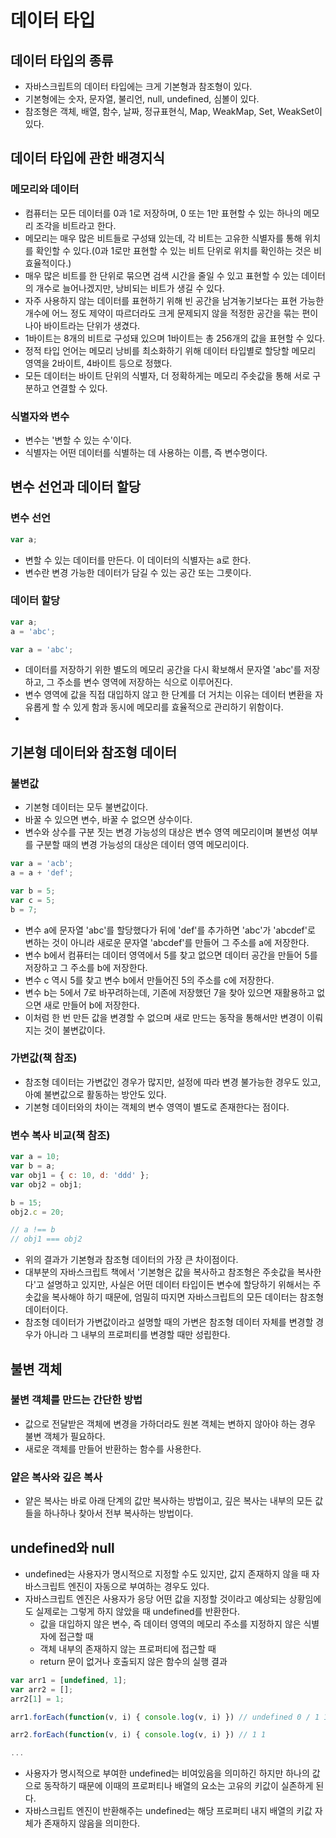 # 데이터 타입

## 데이터 타입의 종류
- 자바스크립트의 데이터 타입에는 크게 기본형과 참조형이 있다.
- 기본형에는 숫자, 문자열, 불리언, null, undefined, 심볼이 있다.
- 참조형은 객체, 배열, 함수, 날짜, 정규표현식, Map, WeakMap, Set, WeakSet이 있다.

## 데이터 타입에 관한 배경지식

### 메모리와 데이터
- 컴퓨터는 모든 데이터를 0과 1로 저장하며, 0 또는 1만 표현할 수 있는 하나의 메모리 조각을 비트라고 한다.
- 메모리는 매우 많은 비트들로 구성돼 있는데, 각 비트는 고유한 식별자를 통해 위치를 확인할 수 있다.(0과 1로만 표현할 수 있는 비트 단위로 위치를 확인하는 것은 비효율적이다.)
- 매우 많은 비트를 한 단위로 묶으면 검색 시간을 줄일 수 있고 표현할 수 있는 데이터의 개수로 늘어나겠지만, 낭비되는 비트가 생길 수 있다.
- 자주 사용하지 않는 데이터를 표현하기 위해 빈 공간을 남겨놓기보다는 표현 가능한 개수에 어느 정도 제약이 따르더라도 크게 문제되지 않을 적정한 공간을 묶는 편이 나아 바이트라는 단위가 생겼다.
- 1바이트는 8개의 비트로 구성돼 있으며 1바이트는 총 256개의 값을 표현할 수 있다.
- 정적 타입 언어는 메모리 낭비를 최소화하기 위해 데이터 타입별로 할당할 메모리 영역을 2바이트, 4바이트 등으로 정했다.
- 모든 데이터는 바이트 단위의 식별자, 더 정확하게는 메모리 주솟값을 통해 서로 구분하고 연결할 수 있다.

### 식별자와 변수
- 변수는 '변할 수 있는 수'이다.
- 식별자는 어떤 데이터를 식별하는 데 사용하는 이름, 즉 변수명이다.

## 변수 선언과 데이터 할당

### 변수 선언
``` javascript
var a;
```
- 변할 수 있는 데이터를 만든다. 이 데이터의 식별자는 a로 한다.
- 변수란 변경 가능한 데이터가 담길 수 있는 공간 또는 그릇이다. 

### 데이터 할당
``` javascript
var a;
a = 'abc';

var a = 'abc';
```
- 데이터를 저장하기 위한 별도의 메모리 공간을 다시 확보해서 문자열 'abc'를 저장하고, 그 주소를 변수 영역에 저장하는 식으로 이루어진다.
- 변수 영역에 값을 직접 대입하지 않고 한 단계를 더 거치는 이유는 데이터 변환을 자유롭게 할 수 있게 함과 동시에 메모리를 효율적으로 관리하기 위함이다.
- 

## 기본형 데이터와 참조형 데이터

### 불변값
- 기본형 데이터는 모두 불변값이다.
- 바꿀 수 있으면 변수, 바꿀 수 없으면 상수이다.
- 변수와 상수를 구분 짓는 변경 가능성의 대상은 변수 영역 메모리이며 불변성 여부를 구분할 때의 변경 가능성의 대상은 데이터 영역 메모리이다.
``` javascript
var a = 'acb';
a = a + 'def';

var b = 5;
var c = 5;
b = 7;
```
- 변수 a에 문자열 'abc'를 할당했다가 뒤에 'def'를 추가하면 'abc'가 'abcdef'로 변하는 것이 아니라 새로운 문자열 'abcdef'를 만들어 그 주소를 a에 저장한다.
- 변수 b에서 컴퓨터는 데이터 영역에서 5를 찾고 없으면 데이터 공간을 만들어 5를 저장하고 그 주소를 b에 저장한다.
- 변수 c 역시 5를 찾고 변수 b에서 만들어진 5의 주소를 c에 저장한다.
- 변수 b는 5에서 7로 바꾸려하는데, 기존에 저장했던 7을 찾아 있으면 재활용하고 없으면 새로 만들어 b에 저장한다.
- 이처럼 한 번 만든 값을 변경할 수 없으며 새로 만드는 동작을 통해서만 변경이 이뤄지는 것이 불변값이다.

### 가변값(책 참조)
- 참조형 데이터는 가변값인 경우가 많지만, 설정에 따라 변경 불가능한 경우도 있고, 아예 불변값으로 활동하는 방안도 있다.
- 기본형 데이터와의 차이는 객체의 변수 영역이 별도로 존재한다는 점이다.

### 변수 복사 비교(책 참조)
``` javascript
var a = 10;
var b = a;
var obj1 = { c: 10, d: 'ddd' };
var obj2 = obj1;

b = 15;
obj2.c = 20;

// a !== b
// obj1 === obj2
```
- 위의 결과가 기본형과 참조형 데이터의 가장 큰 차이점이다.
- 대부분의 자바스크립트 책에서 '기본형은 값을 복사하고 참조형은 주솟값을 복사한다'고 설명하고 있지만, 사실은 어떤 데이터 타입이든 변수에 할당하기 위해서는 주솟값을 복사해야 하기 때문에, 엄밀히 따지면 자바스크립트의 모든 데이터는 참조형 데이터이다.
- 참조형 데이터가 가변값이라고 설명할 때의 가변은 참조형 데이터 자체를 변경할 경우가 아니라 그 내부의 프로퍼티를 변경할 때만 성립한다.

## 불변 객체

### 불변 객체를 만드는 간단한 방법
- 값으로 전달받은 객체에 변경을 가하더라도 원본 객체는 변하지 않아야 하는 경우 불변 객체가 필요하다.
- 새로운 객체를 만들어 반환하는 함수를 사용한다.

### 얕은 복사와 깊은 복사
- 얕은 복사는 바로 아래 단계의 값만 복사하는 방법이고, 깊은 복사는 내부의 모든 값들을 하나하나 찾아서 전부 복사하는 방법이다.

## undefined와 null
- undefined는 사용자가 명시적으로 지정할 수도 있지만, 값지 존재하지 않을 때 자바스크립트 엔진이 자동으로 부여하는 경우도 있다.
- 자바스크립트 엔진은 사용자가 응당 어떤 값을 지정할 것이라고 예상되는 상황임에도 실제로는 그렇게 하지 않았을 때 undefined를 반환한다.
    - 값을 대입하지 않은 변수, 즉 데이터 영역의 메모리 주소를 지정하지 않은 식별자에 접근할 때
    - 객체 내부의 존재하지 않는 프로퍼티에 접근할 때
    - return 문이 없거나 호출되지 않은 함수의 실행 결과
```javascript
var arr1 = [undefined, 1];
var arr2 = [];
arr2[1] = 1;

arr1.forEach(function(v, i) { console.log(v, i) }) // undefined 0 / 1 1

arr2.forEach(function(v, i) { console.log(v, i) }) // 1 1

...
```
- 사용자가 명시적으로 부여한 undefined는 비여있음을 의미하긴 하지만 하나의 값으로 동작하기 때문에 이때의 프로퍼티나 배열의 요소는 고유의 키값이 실존하게 된다.
- 자바스크립트 엔진이 반환해주는 undefined는 해당 프로퍼티 내지 배열의 키값 자체가 존재하지 않음을 의미한다.